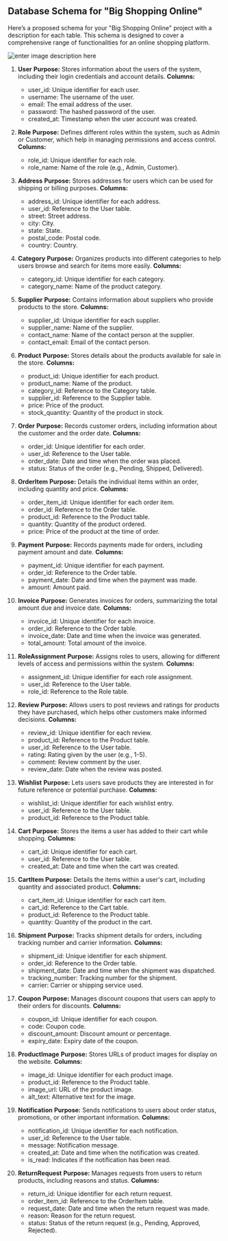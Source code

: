 

##  **Database Schema for "Big Shopping Online"**

Here’s a proposed schema for your "Big Shopping Online" project with a description for each table. This 
schema is designed to cover a comprehensive range of functionalities for an online shopping platform.

![enter image description 
here](https://www.plantuml.com/plantuml/png/dLPBRoCt3BxFhn1ywGDTe5qWbsAnM3TnKADv1Axxk0qK3MCBcP4caYQEKVI_Ln8LGkved7Xl93-9_4IHbBvOnuqRkhQglc4Ny20LCCVlMx0LA2VTdit-i61cZ5isU87zKp7sVP1gsR2VsV9cpJvzklljysTl3sR5E_3sF-Uhyr_dgsy_dfrzvn7ek6p7vfvRkzEc6IF207VGrDnvx6A-NgoNrulgtufOhNGBaPNn0h8AKe5LD1TevTxcJMF0skYGeum-ap9nsDnyYMRh380h7CZ76LkjumuAUT4UQ6kXcnpywSVeI0_AcVsHmvnxdnjjzl4q8Ybud5UjS1w2taZLxqFVjpALX4qAUaUjM1e4bUj3QEMuS6-WM4NJrEwCRWRX8hCUPIIMb08lH2O35z9rUNYW0jGRAI2KxU9yUJs_ylVs0_k8jwt5O_qqSEGRj-NyRqsJygg3XDoZ-Fxwm-MD9vut3bRQOBCZdlbg-d_ifOCEusDGhnA9f1UO85Z80-QsW1ocO3fb-TtoVUTbl5kKaLfIJk65Emf9ubrehgCybkfPIu6ZHwACF99o0e-qey33wT3-nzdG59nRApUAaXF77ISRaYFTlR-IWgEHEOyDpn9s63EA60hbGfXoEHmZm9rK6weHeRjm0A-l5ty70qOQfI-Z-9UqsrPQJCmkAKWpQIVaOuB_uUGrBarTa-9uwOGOnvuzYa1TYhwfIKajn4FiwriqVm2sigTgiqb11gYTr8oqfT05Xej7Nm6r6hfxCANnR8mS0tcwzD1hXScA8l94kS2INboQaTxOI1iVtSc6P0nUUcdsqwL8RzEouniS7fJwO45QKJofSt37O0f_Azwwsi6BEvAT6-taWnJSoPGZbHcGKcvvVnbtOAqdHgrQhkl0tzOU2Vj_kRszMinl3WUC6unQmTC0gOLDjDG6JSWGRGLkfJUB6AABKjLvFbOheZxvSD9tsK0RqnCgsLOX8-p3X_IB3FjcMsvdP8-iWhLlkO0Cm6aMa9sHBaDeS8ry2MwYKUzKPislBA061CZdu31CTBzYz4JuHQX1mvn6J-Lr69_-b7uDrcR4f1Bjq8H0z2qyN83ci20PFPvTKrWIlteo495gLaLiSf7D5k2RJXG9e3VQ0njGO7XCRURFhydB2jESH4_ZGPkCRdvDbDSSFkZgB676lLvOuHHadame7OVchOSRQNlknDQpt4ctdLLKA5Dkyj88YmQBjMY3nt3prHTGpT2rrNy0)

1.  **User**
**Purpose:** Stores information about the users of the system, including their login credentials and 
account details.
**Columns:**
	- user_id: Unique identifier for each user.
	-  username: The username of the user.
	-  email: The email address of the user.
	-  password: The hashed password of the user.
	-  created_at: Timestamp when the user account was created.

2. **Role**
**Purpose:** Defines different roles within the system, such as Admin or Customer, which help in managing 
permissions and access control.
**Columns:**
	-   role_id: Unique identifier for each role.
	-   role_name: Name of the role (e.g., Admin, Customer).

3. **Address**
**Purpose:** Stores addresses for users which can be used for shipping or billing purposes.
**Columns:**
	-   address_id: Unique identifier for each address.
	-   user_id: Reference to the User table.
	-   street: Street address.
	-   city: City.
	-   state: State.
	-   postal_code: Postal code.
	-   country: Country.

4. **Category**
**Purpose:** Organizes products into different categories to help users browse and search for items more 
easily.
**Columns:**
	-   category_id: Unique identifier for each category.
	-   category_name: Name of the product category.
5. **Supplier**
**Purpose:** Contains information about suppliers who provide products to the store.
**Columns:**
	-   supplier_id: Unique identifier for each supplier.
	-   supplier_name: Name of the supplier.
	-   contact_name: Name of the contact person at the supplier.
	-   contact_email: Email of the contact person.

6. **Product**
**Purpose:** Stores details about the products available for sale in the store.
**Columns:**
	-   product_id: Unique identifier for each product.
	-   product_name: Name of the product.
	-   category_id: Reference to the Category table.
	-   supplier_id: Reference to the Supplier table.
	-   price: Price of the product.
	-   stock_quantity: Quantity of the product in stock.

7. **Order**
**Purpose:** Records customer orders, including information about the customer and the order date.
**Columns:**
	-   order_id: Unique identifier for each order.
	-   user_id: Reference to the User table.
	-   order_date: Date and time when the order was placed.
	-   status: Status of the order (e.g., Pending, Shipped, Delivered).

8. **OrderItem**
**Purpose:** Details the individual items within an order, including quantity and price.
**Columns:**
	-   order_item_id: Unique identifier for each order item.
	-   order_id: Reference to the Order table.
	-   product_id: Reference to the Product table.
	-   quantity: Quantity of the product ordered.
	-   price: Price of the product at the time of order.

9. **Payment**
**Purpose:** Records payments made for orders, including payment amount and date.
**Columns:**

	-   payment_id: Unique identifier for each payment.
	-   order_id: Reference to the Order table.
	-   payment_date: Date and time when the payment was made.
	-   amount: Amount paid.

10. **Invoice**
**Purpose:** Generates invoices for orders, summarizing the total amount due and invoice date.
**Columns:**

	-   invoice_id: Unique identifier for each invoice.
	-   order_id: Reference to the Order table.
	-   invoice_date: Date and time when the invoice was generated.
	-   total_amount: Total amount of the invoice.

11. **RoleAssignment**
**Purpose:** Assigns roles to users, allowing for different levels of access and permissions within the 
system.
**Columns:**

	-   assignment_id: Unique identifier for each role assignment.
	-   user_id: Reference to the User table.
	-   role_id: Reference to the Role table.

12. **Review**
**Purpose:** Allows users to post reviews and ratings for products they have purchased, which helps other 
customers make informed decisions.
**Columns:**

	-   review_id: Unique identifier for each review.
	-   product_id: Reference to the Product table.
	-   user_id: Reference to the User table.
	-   rating: Rating given by the user (e.g., 1-5).
	-   comment: Review comment by the user.
	-   review_date: Date when the review was posted.

13. **Wishlist**
**Purpose:** Lets users save products they are interested in for future reference or potential purchase.
**Columns:**
	- wishlist_id: Unique identifier for each wishlist entry.
	- user_id: Reference to the User table.
	-  product_id: Reference to the Product table.

14. **Cart**
**Purpose:** Stores the items a user has added to their cart while shopping.
**Columns:**

	-   cart_id: Unique identifier for each cart.
	-   user_id: Reference to the User table.
	-   created_at: Date and time when the cart was created.

15. **CartItem**
**Purpose:** Details the items within a user's cart, including quantity and associated product.
**Columns:**

	-   cart_item_id: Unique identifier for each cart item.
	-   cart_id: Reference to the Cart table.
	-   product_id: Reference to the Product table.
	-   quantity: Quantity of the product in the cart.

16. **Shipment**
**Purpose:** Tracks shipment details for orders, including tracking number and carrier information.
**Columns:**

	-   shipment_id: Unique identifier for each shipment.
	-   order_id: Reference to the Order table.
	-   shipment_date: Date and time when the shipment was dispatched.
	-   tracking_number: Tracking number for the shipment.
	-   carrier: Carrier or shipping service used.

17. **Coupon**
**Purpose:** Manages discount coupons that users can apply to their orders for discounts.
**Columns:**

	-   coupon_id: Unique identifier for each coupon.
	-   code: Coupon code.
	-   discount_amount: Discount amount or percentage.
	-   expiry_date: Expiry date of the coupon.

18. **ProductImage**
**Purpose:** Stores URLs of product images for display on the website.
**Columns:**

	-   image_id: Unique identifier for each product image.
	-   product_id: Reference to the Product table.
	-   image_url: URL of the product image.
	-   alt_text: Alternative text for the image.

19. **Notification**
**Purpose:** Sends notifications to users about order status, promotions, or other important information.
**Columns:**

	-   notification_id: Unique identifier for each notification.
	-   user_id: Reference to the User table.
	-   message: Notification message.
	-   created_at: Date and time when the notification was created.
	-   is_read: Indicates if the notification has been read.

20. **ReturnRequest**
**Purpose:** Manages requests from users to return products, including reasons and status.
**Columns:**

	-   return_id: Unique identifier for each return request.
	-   order_item_id: Reference to the OrderItem table.
	-   request_date: Date and time when the return request was made.
	-   reason: Reason for the return request.
	-   status: Status of the return request (e.g., Pending, Approved, Rejected).
